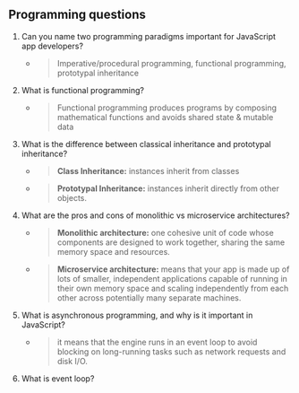 ## Programming questions

1. Can you name two programming paradigms important for JavaScript app developers?
    * > Imperative/procedural programming, functional programming, prototypal inheritance
2. What is functional programming?
    * > Functional programming produces programs by composing mathematical functions and avoids shared state & mutable data
3. What is the difference between classical inheritance and prototypal inheritance?
    * > **Class Inheritance:** instances inherit from classes
    * > **Prototypal Inheritance:** instances inherit directly from other objects.
4. What are the pros and cons of monolithic vs microservice architectures?
    * > **Monolithic architecture:** one cohesive unit of code whose components are designed to work together, sharing the same memory space and resources.
    * > **Microservice architecture:** means that your app is made up of lots of smaller, independent applications capable of running in their own memory space and scaling independently from each other across potentially many separate machines.
5. What is asynchronous programming, and why is it important in JavaScript?
    * > it means that the engine runs in an event loop to avoid blocking on long-running tasks such as network requests and disk I/O.
6. What is event loop?